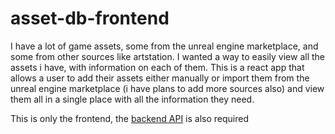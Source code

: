 # asset-db-frontend
I have a lot of game assets, some from the unreal engine marketplace, and some from other sources like artstation. I wanted a way to easily view all the assets i have, with information on each of them. This is a react app that allows a user to add their assets either manually or import them from the unreal engine marketplace (i have plans to add more sources also) and view them all in a single place with all the information they need.

This is only the frontend, the [backend API](https://github.com/Puyodead1/asset-db-backend) is also required

